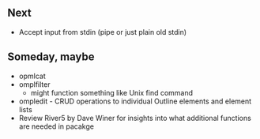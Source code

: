 
## Next

+ Accept input from stdin (pipe or just plain old stdin)

## Someday, maybe

+ opmlcat
+ omplfilter
    + might function something like Unix find command
+ ompledit - CRUD operations to individual Outline elements and element lists
+ Review River5 by Dave Winer for insights into what additional functions are needed in pacakge 

